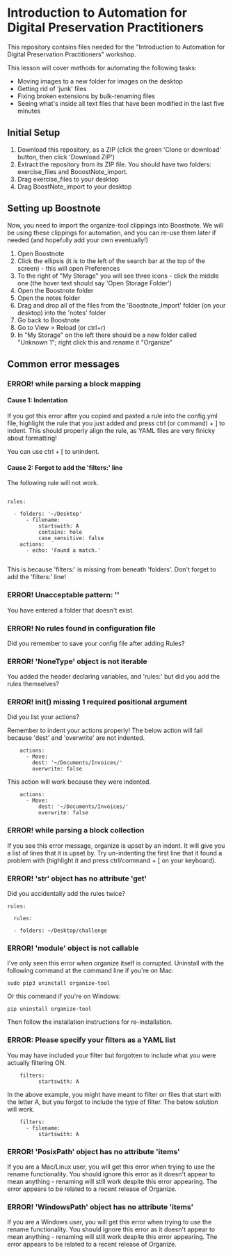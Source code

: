 # Introduction to Automation for Digital Preservation Practitioners

This repository contains files needed for the "Introduction to Automation for Digital Preservation Practitioners" workshop.

This lesson will cover methods for automating the following tasks:

- Moving images to a new folder for images on the desktop
- Getting rid of 'junk' files
- Fixing broken extensions by bulk-renaming files
- Seeing what's inside all text files that have been modified in the last five minutes

## Initial Setup

1. Download this repository, as a ZIP (click the green 'Clone or download' button, then click 'Download ZIP') 
2. Extract the repository from its ZIP file. You should have two folders: exercise_files and BooostNote_import.
3. Drag exercise_files to your desktop
4. Drag BoostNote_import to your desktop

## Setting up Boostnote ##

Now, you need to import the organize-tool clippings into Boostnote. We will be using these clippings for automation, and you can re-use them later if needed (and hopefully add your own eventually!)

1. Open Boostnote
2. Click the ellipsis (it is to the left of the search bar at the top of the screen) - this will open Preferences
3. To the right of "My Storage" you will see three icons - click the middle one (the hover text should say 'Open Storage Folder')
4. Open the Boostnote folder
5. Open the notes folder
6. Drag and drop all of the files from the 'Boostnote_Import' folder (on your desktop) into the 'notes' folder
7. Go back to Boostnote
8. Go to View > Reload (or ctrl+r)
9. In "My Storage" on the left there should be a new folder called "Unknown 1"; right click this and rename it "Organize"

## Common error messages

### ERROR! while parsing a block mapping

#### Cause 1: Indentation

If you got this error after you copied and pasted a rule into the config.yml file, highlight the rule that you just added and press ctrl (or command) + \] to indent. This should properly align the rule, as YAML files are very finicky about formatting!

You can use ctrl + \[ to unindent.

#### Cause 2: Forgot to add the 'filters:' line

The following rule will not work.

```code

rules:

  - folders: '~/Desktop'
      - filename:
          startswith: A
          contains: hole
          case_sensitive: false
    actions:
      - echo: 'Found a match.'
      
```
This is because 'filters:' is missing from beneath 'folders'. Don't forget to add the 'filters:' line!

### ERROR! Unacceptable pattern: ''

You have entered a folder that doesn't exist.

### ERROR! No rules found in configuration file

Did you remember to save your config file after adding Rules?

### ERROR! 'NoneType' object is not iterable

You added the header declaring variables, and 'rules:' but did you add the rules themselves?

### ERROR! __init__() missing 1 required positional argument

Did you list your actions?

Remember to indent your actions properly! The below action will fail because 'dest' and 'overwrite' are not indented.

```code
    actions:
      - Move:
        dest: '~/Documents/Invoices/'
        overwrite: false
```

This action will work because they were indented.

```code
    actions:
      - Move:
          dest: '~/Documents/Invoices/'
          overwrite: false
```

### ERROR! while parsing a block collection

If you see this error message, organize is upset by an indent. It will give you a list of lines that it is upset by. Try un-indenting the first line that it found a problem with (highlight it and press ctrl/command + \[ on your keyboard).

### ERROR! 'str' object has no attribute 'get'

Did you accidentally add the rules twice?

```code
rules:

  rules:

  - folders: ~/Desktop/challenge
```
### ERROR! 'module' object is not callable

I've only seen this error when organize itself is corrupted. Uninstall with the following command at the command line if you're on Mac:

```code
sudo pip3 uninstall organize-tool
```

Or this command if you're on Windows:

```
pip uninstall organize-tool
```

Then follow the installation instructions for re-installation.

### ERROR: Please specify your filters as a YAML list

You may have included your filter but forgotten to include what you were actually filtering ON.

```code
    filters:
          startswith: A
```

In the above example, you might have meant to filter on files that start with the letter A, but you forgot to include the type of filter. The below solution will work.

```code
    filters:
      - filename:
          startswith: A
```          

### ERROR! 'PosixPath' object has no attribute 'items' 

If you are a Mac/Linux user, you will get this error when trying to use the rename functionality. You should ignore this error as it doesn't appear to mean anything - renaming will still work despite this error appearing. The error appears to be related to a recent release of Organize.

### ERROR! 'WindowsPath' object has no attribute 'items' 

If you are a Windows user, you will get this error when trying to use the rename functionality. You should ignore this error as it doesn't appear to mean anything - renaming will still work despite this error appearing. The error appears to be related to a recent release of Organize.
